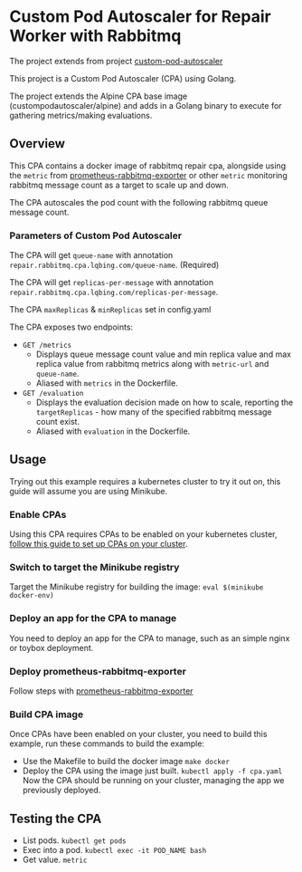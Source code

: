 # Custom Pod Autoscaler for Repair Worker with Rabbitmq

The project extends from project [custom-pod-autoscaler](https://github.com/jthomperoo/custom-pod-autoscaler)

This project is a Custom Pod Autoscaler (CPA) using Golang.

The project extends the Alpine CPA base image (custompodautoscaler/alpine) and adds in a Golang binary to execute for gathering metrics/making evaluations.

## Overview

This CPA contains a docker image of rabbitmq repair cpa, alongside using the `metric` from [prometheus-rabbitmq-exporter](https://artifacthub.io/packages/helm/prometheus-worawutchan/prometheus-rabbitmq-exporter) or other `metric` monitoring rabbitmq message count as a target to scale up and down.

The CPA autoscales the pod count with the following rabbitmq queue message count.

### Parameters of Custom Pod Autoscaler

<!-- The CPA will get `targetReplicas` from the `metric` in `prometheus-rabbitmq-exporter` with annotation `repair.rabbitmq.cpa.lqbing.com/metric-url` like "http://prometheus-rabbitmq-exporter:9419". (Required) -->

The CPA will get `queue-name` with annotation `repair.rabbitmq.cpa.lqbing.com/queue-name`. (Required)

The CPA will get `replicas-per-message` with annotation `repair.rabbitmq.cpa.lqbing.com/replicas-per-message`.

The CPA `maxReplicas` & `minReplicas` set in config.yaml

The CPA exposes two endpoints:

* `GET /metrics`
  * Displays queue message count value and min replica value and max replica value from rabbitmq metrics along with `metric-url` and `queue-name`.
  * Aliased with `metrics` in the Dockerfile.
* `GET /evaluation`
  * Displays the evaluation decision made on how to scale, reporting the `targetReplicas` - how many of the specified rabbitmq message count exist.
  * Aliased with `evaluation` in the Dockerfile.

## Usage

Trying out this example requires a kubernetes cluster to try it out on, this guide will assume you are using Minikube.

### Enable CPAs

Using this CPA requires CPAs to be enabled on your kubernetes cluster, [follow this guide to set up CPAs on your cluster](https://github.com/jthomperoo/custom-pod-autoscaler-operator#installation).

### Switch to target the Minikube registry

Target the Minikube registry for building the image:
`eval $(minikube docker-env)`

### Deploy an app for the CPA to manage

You need to deploy an app for the CPA to manage, such as an simple nginx or toybox deployment.

### Deploy prometheus-rabbitmq-exporter

Follow steps with [prometheus-rabbitmq-exporter](https://artifacthub.io/packages/helm/prometheus-worawutchan/prometheus-rabbitmq-exporter)

### Build CPA image

Once CPAs have been enabled on your cluster, you need to build this example, run these commands to build the example:

* Use the Makefile to build the docker image
`make docker`
* Deploy the CPA using the image just built.
`kubectl apply -f cpa.yaml`
Now the CPA should be running on your cluster, managing the app we previously deployed.

## Testing the CPA

* List pods.
`kubectl get pods`
* Exec into a pod.
`kubectl exec -it POD_NAME bash`
* Get value.
`metric`
